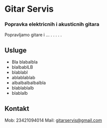 # Gitar Servis

### Popravka elektricnih i akusticnih gitara

Popravljamo gitare i ... . . . . .

## Usluge

- Bla blabalbla
- blalbablLB
- blablabl
- ablablablab
- albalbalbalbalbla
- blablablalb
- blablalb

## Kontakt

Mob: 23421094014
Mail: gitarservis@gmail.com
